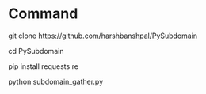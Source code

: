 # Command

git clone https://github.com/harshbanshpal/PySubdomain

cd PySubdomain

pip install requests re

python subdomain_gather.py
